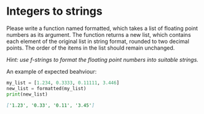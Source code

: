 
# Integers to strings

Please write a function named formatted, which takes a list of floating point numbers as its argument. The function returns a new list, which contains each element of the original list in string format, rounded to two decimal points. The order of the items in the list should remain unchanged.

*Hint: use f-strings to format the floating point numbers into suitable strings.*

An example of expected beahviour:

```python
my_list = [1.234, 0.3333, 0.11111, 3.446]
new_list = formatted(my_list)
print(new_list)
```

```markdown
['1.23', '0.33', '0.11', '3.45']
```
